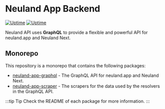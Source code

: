 # Neuland App Backend

[![Uptime](https://status.neuland.app/api/badge/6/uptime/24)](https://status.neuland.app)
[![Uptime](https://status.neuland.app/api/badge/6/avg-response/24)](https://status.neuland.app)

Neuland API uses **GraphQL** to provide a flexible and powerful API for neuland.app and Neuland Next.

## Monorepo

This repository is a monorepo that contains the following packages:
- [neuland-app-graphql](/graphql) - The GraphQL API for neuland.app and Neuland Next.
- [neuland-app-scraper](/scraper) - The scrapers for the data used by the resolvers in the GraphQL API.

:::tip Tip
Check the README of each package for more information.
:::
